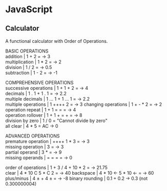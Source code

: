 # JavaScript

## Calculator
#### 

A functional calculator with Order of Operations.

BASIC OPERATIONS			
addition	      | 1 + 2 =	-> 3	
multiplication	| 1 * 2 =	-> 2	
division	      | 1 / 2 =	-> 0.5	
subtraction	    | 1 - 2 = -> -1	

COMPREHENSIVE OPERATIONS			
successive operations	| 1 + 1 + 2 =	-> 4	
decimals	            | 1 . 1 + 1 . 1 =	-> 2.2	
multiple decimals	    | 1 ... 1 + 1 ... 1 = -> 2.2	
multiple operations	  | 1 ++++ 2 = -> 3	
changing operations	  | 1 + - * 2 =	-> 2	
operation repeat	    | 1 + 1 = = =	-> 4	
operation rollover	  | 1 + 1 + = + = -> 8	
division by zero	    | 1 / 0	= "Cannot divide by zero"	
all clear             | 4 * 5 = AC -> 0

ADVANCED OPERATIONS			
premature operation |	++++ 1 * 3 = -> 3	
missing operation	  | 3 =	-> 3	
partial operand	    | 3 * =	-> 9	
missing operands	  | = = = =	-> 0 

order of operations |	1 + 3 / 4 + 10 * 2	= -> 21.75	
clear               | 4 * 10 C 5 * C 2 = -> 40
backspace           | 4 * 10 ← 5 * 10 ← = -> 60
plus/minus          | 4 ± + 4 ± = -> -8
binary rounding     | 0.1 + 0.2 -> 0.3 (not 0.300000004)

